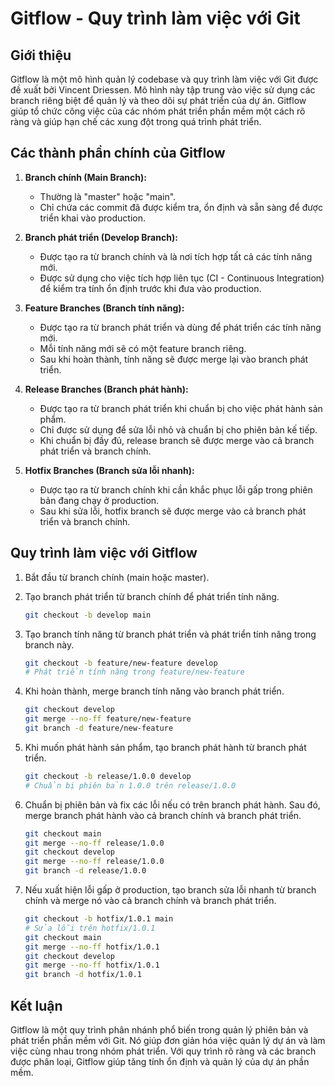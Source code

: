 # Gitflow - Quy trình làm việc với Git

## Giới thiệu

Gitflow là một mô hình quản lý codebase và quy trình làm việc với Git được đề xuất bởi Vincent Driessen. Mô hình này tập trung vào việc sử dụng các branch riêng biệt để quản lý và theo dõi sự phát triển của dự án. Gitflow giúp tổ chức công việc của các nhóm phát triển phần mềm một cách rõ ràng và giúp hạn chế các xung đột trong quá trình phát triển.

## Các thành phần chính của Gitflow

1. **Branch chính (Main Branch):**
   - Thường là "master" hoặc "main".
   - Chỉ chứa các commit đã được kiểm tra, ổn định và sẵn sàng để được triển khai vào production.

2. **Branch phát triển (Develop Branch):**
   - Được tạo ra từ branch chính và là nơi tích hợp tất cả các tính năng mới.
   - Được sử dụng cho việc tích hợp liên tục (CI - Continuous Integration) để kiểm tra tính ổn định trước khi đưa vào production.

3. **Feature Branches (Branch tính năng):**
   - Được tạo ra từ branch phát triển và dùng để phát triển các tính năng mới.
   - Mỗi tính năng mới sẽ có một feature branch riêng.
   - Sau khi hoàn thành, tính năng sẽ được merge lại vào branch phát triển.

4. **Release Branches (Branch phát hành):**
   - Được tạo ra từ branch phát triển khi chuẩn bị cho việc phát hành sản phẩm.
   - Chỉ được sử dụng để sửa lỗi nhỏ và chuẩn bị cho phiên bản kế tiếp.
   - Khi chuẩn bị đầy đủ, release branch sẽ được merge vào cả branch phát triển và branch chính.

5. **Hotfix Branches (Branch sửa lỗi nhanh):**
   - Được tạo ra từ branch chính khi cần khắc phục lỗi gấp trong phiên bản đang chạy ở production.
   - Sau khi sửa lỗi, hotfix branch sẽ được merge vào cả branch phát triển và branch chính.

## Quy trình làm việc với Gitflow

1. Bắt đầu từ branch chính (main hoặc master).

2. Tạo branch phát triển từ branch chính để phát triển tính năng.
   ```bash
   git checkout -b develop main
   ```

3. Tạo branch tính năng từ branch phát triển và phát triển tính năng trong branch này.
   ```bash
   git checkout -b feature/new-feature develop
   # Phát triển tính năng trong feature/new-feature
   ```

4. Khi hoàn thành, merge branch tính năng vào branch phát triển.
   ```bash
   git checkout develop
   git merge --no-ff feature/new-feature
   git branch -d feature/new-feature
   ```

5. Khi muốn phát hành sản phẩm, tạo branch phát hành từ branch phát triển.
   ```bash
   git checkout -b release/1.0.0 develop
   # Chuẩn bị phiên bản 1.0.0 trên release/1.0.0
   ```

6. Chuẩn bị phiên bản và fix các lỗi nếu có trên branch phát hành. Sau đó, merge branch phát hành vào cả branch chính và branch phát triển.
   ```bash
   git checkout main
   git merge --no-ff release/1.0.0
   git checkout develop
   git merge --no-ff release/1.0.0
   git branch -d release/1.0.0
   ```

7. Nếu xuất hiện lỗi gấp ở production, tạo branch sửa lỗi nhanh từ branch chính và merge nó vào cả branch chính và branch phát triển.
   ```bash
   git checkout -b hotfix/1.0.1 main
   # Sửa lỗi trên hotfix/1.0.1
   git checkout main
   git merge --no-ff hotfix/1.0.1
   git checkout develop
   git merge --no-ff hotfix/1.0.1
   git branch -d hotfix/1.0.1
   ```

## Kết luận

Gitflow là một quy trình phân nhánh phổ biến trong quản lý phiên bản và phát triển phần mềm với Git. Nó giúp đơn giản hóa việc quản lý dự án và làm việc cùng nhau trong nhóm phát triển. Với quy trình rõ ràng và các branch được phân loại, Gitflow giúp tăng tính ổn định và quản lý của dự án phần mềm.